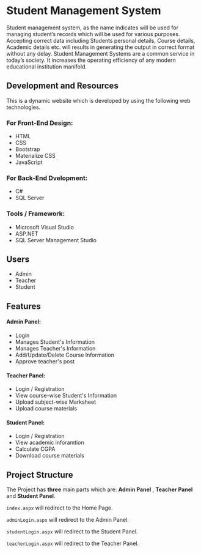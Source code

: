 # Student Management System

Student management system, as the name indicates will be used for managing student’s records which will be used for various purposes. Accepting correct data including Students personal details, Course details, Academic details etc. will results in generating the output in correct format without any delay. Student Management Systems are a common service in today’s society. It increases the operating efficiency of any modern educational institution manifold.

## Development and Resources
This is a dynamic website which is developed by using the following web technologies.
### For Front-End Design:
* HTML
* CSS
* Bootstrap
* Materialize CSS
* JavaScript
 ### For Back-End Dvelopment:
 * C# 
 * SQL Server
 ### Tools / Framework:
* Microsoft Visual Studio
* ASP.NET
* SQL Server Management Studio
 
## Users
* Admin
* Teacher
* Student

## Features

#### Admin Panel:
* Login
* Manages Student's Information
* Manages Teacher's Information
* Add/Update/Delete Course Information
* Approve teacher's post

#### Teacher Panel:
* Login / Registration
* View course-wise Student's Information
* Upload subject-wise Marksheet 
* Upload course materials

#### Student Panel:
* Login / Registration
* View academic inforamtion
* Calculate CGPA
* Download course materials

## Project Structure

The Project has **three** main parts which are: **Admin Panel** , **Teacher Panel** and **Student Panel**.

`index.aspx` will redirect to the Home Page.

`adminLogin.aspx` will redirect to the Admin Panel.

`studentLogin.aspx` will redirect to the Student Panel.

`teacherLogin.aspx` will redirect to the Teacher Panel.

